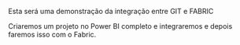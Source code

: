 Esta será uma demonstração da integração entre GIT e FABRIC

Criaremos um projeto no Power BI completo e integraremos e depois faremos isso com o Fabric.